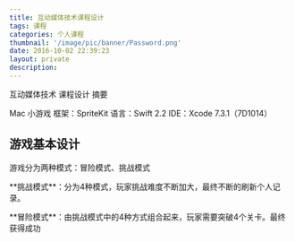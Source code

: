 ```yaml
---
title: 互动媒体技术课程设计
tags: 课程
categories: 个人课程
thumbnail: '/image/pic/banner/Password.png'
date: 2016-10-02 22:39:23
layout: private
description:
---
```


 互动媒体技术 课程设计  摘要
<!--more-->
Mac 小游戏
框架：SpriteKit
语言：Swift 2.2
IDE：Xcode 7.3.1（7D1014）

## 游戏基本设计
游戏分为两种模式：冒险模式、挑战模式

\*\*挑战模式**：分为4种模式，玩家挑战难度不断加大，最终不断的刷新个人记录。

\*\*冒险模式**：由挑战模式中的4种方式组合起来，玩家需要突破4个关卡。最终获得成功
